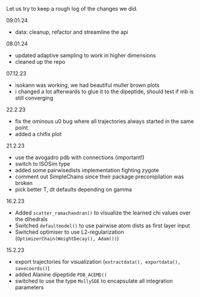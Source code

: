Let us try to keep a rough log of the changes we did.

09.01.24
- data: cleanup, refactor and streamline the api

08.01.24
- updated adaptive sampling to work in higher dimensions
- cleaned up the repo

07.12.23
- isokann was working, we had beautiful muller brown plots
- i changed a lot afterwards to glue it to the dipeptide, should test if mb is still converging

22.2.23
- fix the ominous u0 bug where all trajectories always started in the same point
- added a chifix plot

21.2.23
- use the avogadro pdb with connections (important!)
- switch to ISOSim type
- added some pairwisedists implementation fighting zygote
- comment out SimpleChains since their package precompilation was broken
- pick better T, dt defaults depending on gamma

16.2.23
- Added `scatter_ramachandran()` to visualize the learned chi values over the dihedrals
- Switched `defaultmodel()` to use pairwise atom dists as first layer input
- Switched optimiser to use L2-regularization (`OptimizerChain(WeightDecay(), Adam())`)

15.2.23
- export trajectories for visualization (`extractdata(), exportdata(), savecoords()`)
- added Alanine dipeptide `PDB_ACEMD()`
- switched to use the type `MollySDE` to encapsulate all integration parameters